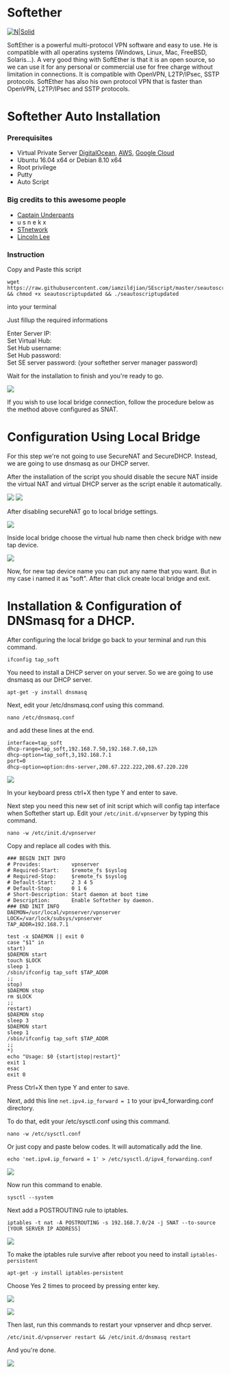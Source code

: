 # Softether

[![N|Solid](https://www.softether.org/@api/deki/files/5/=selogo.jpg)](https://www.softether.org/)


SoftEther is a powerful multi-protocol VPN software and easy to use. He is compatible with all operatins systems (Windows, Linux, Mac, FreeBSD, Solaris...). A very good thing with SoftEther is that it is an open source, so we can use it for any personal or commercial use for free charge without limitation in connections. It is compatible with OpenVPN, L2TP/IPsec, SSTP protocols. SoftEther has also his own protocol VPN that is faster than OpenVPN, L2TP/IPsec and SSTP protocols.
# Softether Auto Installation


### Prerequisites
- Virtual Private Server [DigitalOcean](http://digitalocean.com), [AWS](https://aws.amazon.com), [Google Cloud](https://cloud.google.com/)
- Ubuntu 16.04 x64 or Debian 8.10 x64
- Root privilege
- Putty
- Auto Script


### Big credits to this awesome people
-  [Captain Underpants](https://www.phcorner.net/members/755578/)
- u s n e k x
- [STnetwork](https://github.com/STnetwork)
- [Lincoln Lee](https://github.com/linc01n)


### Instruction
Copy and Paste this script <pre lang="no-highlight">```wget https://raw.githubusercontent.com/iamzildjian/SEscript/master/seautoscriptupdated && chmod +x seautoscriptupdated && ./seautoscriptupdated```</pre>into your terminal


Just fillup the required informations

Enter Server IP:<br /> 
Set Virtual Hub:<br />
Set Hub username:<br />
Set Hub password:<br />
Set SE server password: (your softether server manager password)

Wait for the installation to finish and you're ready to go. 

![](https://i.imgur.com/l7C2Ues.png)

If you wish to use local bridge connection, follow the procedure below as the method above configured as SNAT. 


# Configuration Using Local Bridge

For this step we're not going to use SecureNAT and SecureDHCP. Instead, we are going to use dnsmasq as our DHCP server.


After the installation of the script you should disable the secure NAT inside the virtual NAT and virtual DHCP server as the script enable it automatically.


![](https://i.imgur.com/0Hj9XoK.png)
![](https://i.imgur.com/aIIMRhJ.png)


After disabling secureNAT go to local bridge settings. 


![](https://i.imgur.com/NZDAXKO.png)


Inside local bridge choose the virtual hub name then check bridge with new tap device. 


![](https://i.imgur.com/T8qIqQ4.png)


Now, for new tap device name you can put any name that you want. But in my case i named it as "soft". 
After that click create local bridge and exit. 


# Installation & Configuration of DNSmasq for a DHCP.


After configuring the local bridge go back to your terminal and run this command.

```ifconfig tap_soft```


You need to install a DHCP server on your server. So we are going to use dnsmasq as our DHCP server.

```apt-get -y install dnsmasq```


Next, edit your /etc/dnsmasq.conf using this command. 

```nano /etc/dnsmasq.conf```

and add these lines at the end.
```
interface=tap_soft
dhcp-range=tap_soft,192.168.7.50,192.168.7.60,12h
dhcp-option=tap_soft,3,192.168.7.1
port=0 
dhcp-option=option:dns-server,208.67.222.222,208.67.220.220
```

![](https://i.imgur.com/sEoQKCt.png)


In your keyboard press ctrl+X then type Y and enter to save.


Next step you need this new set of init script which will config tap interface when Softether start up.
Edit your ```/etc/init.d/vpnserver``` by typing this command.

```nano -w /etc/init.d/vpnserver```


Copy and replace all codes with this.

```#!/bin/sh
### BEGIN INIT INFO
# Provides:          vpnserver
# Required-Start:    $remote_fs $syslog
# Required-Stop:     $remote_fs $syslog
# Default-Start:     2 3 4 5
# Default-Stop:      0 1 6
# Short-Description: Start daemon at boot time
# Description:       Enable Softether by daemon.
### END INIT INFO
DAEMON=/usr/local/vpnserver/vpnserver
LOCK=/var/lock/subsys/vpnserver
TAP_ADDR=192.168.7.1

test -x $DAEMON || exit 0
case "$1" in
start)
$DAEMON start
touch $LOCK
sleep 1
/sbin/ifconfig tap_soft $TAP_ADDR
;;
stop)
$DAEMON stop
rm $LOCK
;;
restart)
$DAEMON stop
sleep 3
$DAEMON start
sleep 1
/sbin/ifconfig tap_soft $TAP_ADDR
;;
*)
echo "Usage: $0 {start|stop|restart}"
exit 1
esac
exit 0
```
Press Ctrl+X then type Y and enter to save.


Next, add this line ```net.ipv4.ip_forward = 1``` to your ipv4_forwarding.conf directory.


To do that, edit your /etc/sysctl.conf using this command.

```nano -w /etc/sysctl.conf```


Or just copy and paste below codes. It will automatically add the line.

```echo 'net.ipv4.ip_forward = 1' > /etc/sysctl.d/ipv4_forwarding.conf```


![](https://i.imgur.com/RF3SPwu.png)

Now run this command to enable.

```sysctl --system```


Next add a POSTROUTING rule to iptables. 

```iptables -t nat -A POSTROUTING -s 192.168.7.0/24 -j SNAT --to-source [YOUR SERVER IP ADDRESS]```


![](https://i.imgur.com/fuLKeAT.png)

To make the iptables rule survive after reboot you need to install ```iptables-persistent```

```apt-get -y install iptables-persistent```


Choose Yes 2 times to proceed by pressing enter key. 


![](https://i.imgur.com/RB8rcYR.png)

![](https://i.imgur.com/LJ6iiNx.png)


Then last, run this commands to restart your vpnserver and dhcp server.

```/etc/init.d/vpnserver restart && /etc/init.d/dnsmasq restart```


And you're done.


![](https://i.imgur.com/on1XcuP.png)
